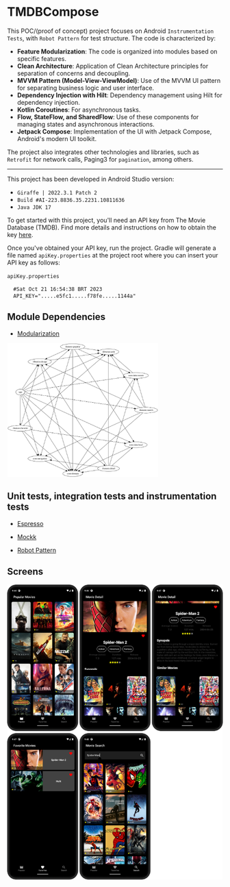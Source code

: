 # TMDBCompose

This POC/(proof of concept) project focuses on Android `Instrumentation Tests`, with `Robot Pattern` for test structure. The code is characterized by:

- **Feature Modularization**: The code is organized into modules based on specific features.
- **Clean Architecture**: Application of Clean Architecture principles for separation of concerns and decoupling.
- **MVVM Pattern (Model-View-ViewModel)**: Use of the MVVM UI pattern for separating business logic and user interface.
- **Dependency Injection with Hilt**: Dependency management using Hilt for dependency injection.
- **Kotlin Coroutines**: For asynchronous tasks.
- **Flow, StateFlow, and SharedFlow**: Use of these components for managing states and asynchronous interactions.
- **Jetpack Compose**: Implementation of the UI with Jetpack Compose, Android's modern UI toolkit.

The project also integrates other technologies and libraries, such as `Retrofit` for network calls, Paging3 for `pagination`, among others.

---

This project has been developed in Android Studio version:
-  `Giraffe | 2022.3.1 Patch 2`
-  `Build #AI-223.8836.35.2231.10811636`
-  `Java JDK 17`

To get started with this project, you'll need an API key from The Movie Database (TMDB). Find more details and instructions on how to obtain the key [here](https://developer.themoviedb.org/docs).

Once you've obtained your API key, run the project. Gradle will generate a file named `apiKey.properties` at the project root where you can insert your API key as follows:

`apiKey.properties`
```plaintext
  #Sat Oct 21 16:54:38 BRT 2023
  API_KEY=".....e5fc1.....f78fe.....1144a"
```

## Module Dependencies

- [Modularization](https://developer.android.com/topic/modularization)

<img src="images/graph.svg" width="70%"/>

## Unit tests, integration tests and instrumentation tests

- [Espresso](https://developer.android.com/training/testing/espresso)

- [Mockk](https://mockk.io/ANDROID.html)

- [Robot Pattern](https://jakewharton.com/testing-robots/)

## Screens
![Screenshots](images/screens.png)
